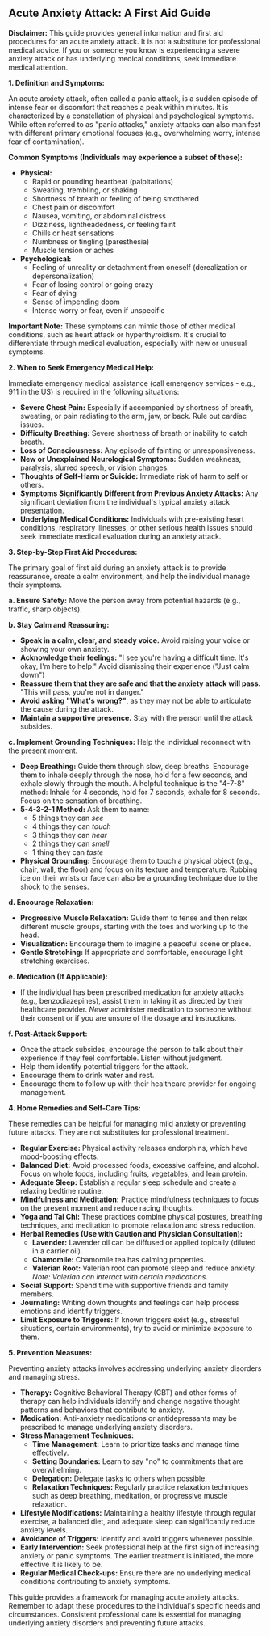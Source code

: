 ## Acute Anxiety Attack: A First Aid Guide

**Disclaimer:** This guide provides general information and first aid procedures for an acute anxiety attack. It is not a substitute for professional medical advice. If you or someone you know is experiencing a severe anxiety attack or has underlying medical conditions, seek immediate medical attention.

**1. Definition and Symptoms:**

An acute anxiety attack, often called a panic attack, is a sudden episode of intense fear or discomfort that reaches a peak within minutes. It is characterized by a constellation of physical and psychological symptoms. While often referred to as "panic attacks," anxiety attacks can also manifest with different primary emotional focuses (e.g., overwhelming worry, intense fear of contamination).

**Common Symptoms (Individuals may experience a subset of these):**

*   **Physical:**
    *   Rapid or pounding heartbeat (palpitations)
    *   Sweating, trembling, or shaking
    *   Shortness of breath or feeling of being smothered
    *   Chest pain or discomfort
    *   Nausea, vomiting, or abdominal distress
    *   Dizziness, lightheadedness, or feeling faint
    *   Chills or heat sensations
    *   Numbness or tingling (paresthesia)
    *   Muscle tension or aches
*   **Psychological:**
    *   Feeling of unreality or detachment from oneself (derealization or depersonalization)
    *   Fear of losing control or going crazy
    *   Fear of dying
    *   Sense of impending doom
    *   Intense worry or fear, even if unspecific

**Important Note:**  These symptoms can mimic those of other medical conditions, such as heart attack or hyperthyroidism. It's crucial to differentiate through medical evaluation, especially with new or unusual symptoms.

**2. When to Seek Emergency Medical Help:**

Immediate emergency medical assistance (call emergency services - e.g., 911 in the US) is required in the following situations:

*   **Severe Chest Pain:**  Especially if accompanied by shortness of breath, sweating, or pain radiating to the arm, jaw, or back. Rule out cardiac issues.
*   **Difficulty Breathing:** Severe shortness of breath or inability to catch breath.
*   **Loss of Consciousness:** Any episode of fainting or unresponsiveness.
*   **New or Unexplained Neurological Symptoms:** Sudden weakness, paralysis, slurred speech, or vision changes.
*   **Thoughts of Self-Harm or Suicide:** Immediate risk of harm to self or others.
*   **Symptoms Significantly Different from Previous Anxiety Attacks:** Any significant deviation from the individual's typical anxiety attack presentation.
*   **Underlying Medical Conditions:** Individuals with pre-existing heart conditions, respiratory illnesses, or other serious health issues should seek immediate medical evaluation during an anxiety attack.

**3. Step-by-Step First Aid Procedures:**

The primary goal of first aid during an anxiety attack is to provide reassurance, create a calm environment, and help the individual manage their symptoms.

**a. Ensure Safety:** Move the person away from potential hazards (e.g., traffic, sharp objects).

**b. Stay Calm and Reassuring:**

*   **Speak in a calm, clear, and steady voice.**  Avoid raising your voice or showing your own anxiety.
*   **Acknowledge their feelings:**  "I see you're having a difficult time. It's okay, I'm here to help." Avoid dismissing their experience ("Just calm down")
*   **Reassure them that they are safe and that the anxiety attack will pass.** "This will pass, you're not in danger."
*   **Avoid asking "What's wrong?"**, as they may not be able to articulate the cause during the attack.
*   **Maintain a supportive presence.** Stay with the person until the attack subsides.

**c. Implement Grounding Techniques:** Help the individual reconnect with the present moment.

*   **Deep Breathing:** Guide them through slow, deep breaths.  Encourage them to inhale deeply through the nose, hold for a few seconds, and exhale slowly through the mouth.  A helpful technique is the "4-7-8" method: Inhale for 4 seconds, hold for 7 seconds, exhale for 8 seconds.  Focus on the sensation of breathing.
*   **5-4-3-2-1 Method:** Ask them to name:
    *   5 things they can *see*
    *   4 things they can *touch*
    *   3 things they can *hear*
    *   2 things they can *smell*
    *   1 thing they can *taste*
*   **Physical Grounding:** Encourage them to touch a physical object (e.g., chair, wall, the floor) and focus on its texture and temperature. Rubbing ice on their wrists or face can also be a grounding technique due to the shock to the senses.

**d. Encourage Relaxation:**

*   **Progressive Muscle Relaxation:**  Guide them to tense and then relax different muscle groups, starting with the toes and working up to the head.
*   **Visualization:** Encourage them to imagine a peaceful scene or place.
*   **Gentle Stretching:**  If appropriate and comfortable, encourage light stretching exercises.

**e. Medication (If Applicable):**

*   If the individual has been prescribed medication for anxiety attacks (e.g., benzodiazepines), assist them in taking it as directed by their healthcare provider.  *Never* administer medication to someone without their consent or if you are unsure of the dosage and instructions.

**f. Post-Attack Support:**

*   Once the attack subsides, encourage the person to talk about their experience if they feel comfortable.  Listen without judgment.
*   Help them identify potential triggers for the attack.
*   Encourage them to drink water and rest.
*   Encourage them to follow up with their healthcare provider for ongoing management.

**4. Home Remedies and Self-Care Tips:**

These remedies can be helpful for managing mild anxiety or preventing future attacks. They are not substitutes for professional treatment.

*   **Regular Exercise:** Physical activity releases endorphins, which have mood-boosting effects.
*   **Balanced Diet:** Avoid processed foods, excessive caffeine, and alcohol.  Focus on whole foods, including fruits, vegetables, and lean protein.
*   **Adequate Sleep:**  Establish a regular sleep schedule and create a relaxing bedtime routine.
*   **Mindfulness and Meditation:**  Practice mindfulness techniques to focus on the present moment and reduce racing thoughts.
*   **Yoga and Tai Chi:** These practices combine physical postures, breathing techniques, and meditation to promote relaxation and stress reduction.
*   **Herbal Remedies (Use with Caution and Physician Consultation):**
    *   **Lavender:**  Lavender oil can be diffused or applied topically (diluted in a carrier oil).
    *   **Chamomile:** Chamomile tea has calming properties.
    *   **Valerian Root:** Valerian root can promote sleep and reduce anxiety.  *Note: Valerian can interact with certain medications.*
*   **Social Support:** Spend time with supportive friends and family members.
*   **Journaling:**  Writing down thoughts and feelings can help process emotions and identify triggers.
*   **Limit Exposure to Triggers:** If known triggers exist (e.g., stressful situations, certain environments), try to avoid or minimize exposure to them.

**5. Prevention Measures:**

Preventing anxiety attacks involves addressing underlying anxiety disorders and managing stress.

*   **Therapy:** Cognitive Behavioral Therapy (CBT) and other forms of therapy can help individuals identify and change negative thought patterns and behaviors that contribute to anxiety.
*   **Medication:** Anti-anxiety medications or antidepressants may be prescribed to manage underlying anxiety disorders.
*   **Stress Management Techniques:**
    *   **Time Management:**  Learn to prioritize tasks and manage time effectively.
    *   **Setting Boundaries:**  Learn to say "no" to commitments that are overwhelming.
    *   **Delegation:**  Delegate tasks to others when possible.
    *   **Relaxation Techniques:** Regularly practice relaxation techniques such as deep breathing, meditation, or progressive muscle relaxation.
*   **Lifestyle Modifications:** Maintaining a healthy lifestyle through regular exercise, a balanced diet, and adequate sleep can significantly reduce anxiety levels.
*   **Avoidance of Triggers:** Identify and avoid triggers whenever possible.
*   **Early Intervention:** Seek professional help at the first sign of increasing anxiety or panic symptoms.  The earlier treatment is initiated, the more effective it is likely to be.
*   **Regular Medical Check-ups:**  Ensure there are no underlying medical conditions contributing to anxiety symptoms.

This guide provides a framework for managing acute anxiety attacks. Remember to adapt these procedures to the individual's specific needs and circumstances. Consistent professional care is essential for managing underlying anxiety disorders and preventing future attacks.
